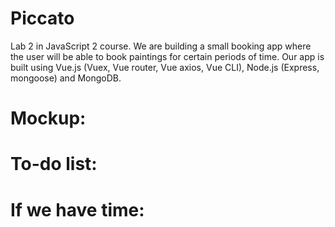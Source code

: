 # Piccato
Lab 2 in JavaScript 2 course. We are building a small booking app where the user will be able to book paintings for certain periods of time. Our app is built using Vue.js (Vuex, Vue router, Vue axios, Vue CLI), Node.js (Express, mongoose) and MongoDB.
# Mockup:

# To-do list:

# If we have time:


